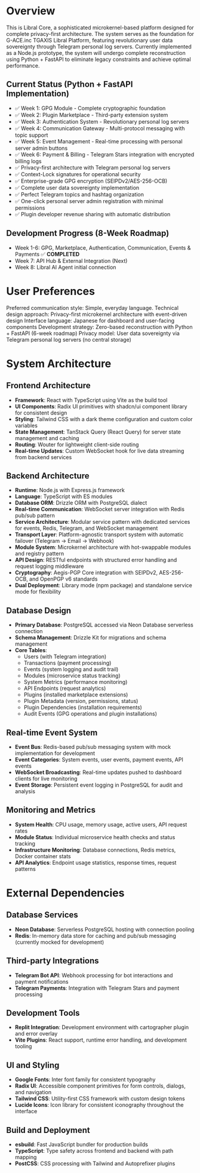 # Overview

This is Libral Core, a sophisticated microkernel-based platform designed for complete privacy-first architecture. The system serves as the foundation for G-ACE.inc TGAXIS Libral Platform, featuring revolutionary user data sovereignty through Telegram personal log servers. Currently implemented as a Node.js prototype, the system will undergo complete reconstruction using Python + FastAPI to eliminate legacy constraints and achieve optimal performance.

## Current Status (Python + FastAPI Implementation)
- ✅ Week 1: GPG Module - Complete cryptographic foundation 
- ✅ Week 2: Plugin Marketplace - Third-party extension system
- ✅ Week 3: Authentication System - Revolutionary personal log servers
- ✅ Week 4: Communication Gateway - Multi-protocol messaging with topic support
- ✅ Week 5: Event Management - Real-time processing with personal server admin buttons
- ✅ Week 6: Payment & Billing - Telegram Stars integration with encrypted billing logs
- ✅ Privacy-first architecture with Telegram personal log servers
- ✅ Context-Lock signatures for operational security
- ✅ Enterprise-grade GPG encryption (SEIPDv2/AES-256-OCB)
- ✅ Complete user data sovereignty implementation
- ✅ Perfect Telegram topics and hashtag organization
- ✅ One-click personal server admin registration with minimal permissions
- ✅ Plugin developer revenue sharing with automatic distribution

## Development Progress (8-Week Roadmap)
- Week 1-6: GPG, Marketplace, Authentication, Communication, Events & Payments ✅ **COMPLETED**
- Week 7: API Hub & External Integration (Next)
- Week 8: Libral AI Agent initial connection

# User Preferences

Preferred communication style: Simple, everyday language.
Technical design approach: Privacy-first microkernel architecture with event-driven design
Interface language: Japanese for dashboard and user-facing components
Development strategy: Zero-based reconstruction with Python + FastAPI (6-week roadmap)
Privacy model: User data sovereignty via Telegram personal log servers (no central storage)

# System Architecture

## Frontend Architecture
- **Framework**: React with TypeScript using Vite as the build tool
- **UI Components**: Radix UI primitives with shadcn/ui component library for consistent design
- **Styling**: Tailwind CSS with a dark theme configuration and custom color variables
- **State Management**: TanStack Query (React Query) for server state management and caching
- **Routing**: Wouter for lightweight client-side routing
- **Real-time Updates**: Custom WebSocket hook for live data streaming from backend services

## Backend Architecture
- **Runtime**: Node.js with Express.js framework
- **Language**: TypeScript with ES modules
- **Database ORM**: Drizzle ORM with PostgreSQL dialect
- **Real-time Communication**: WebSocket server integration with Redis pub/sub pattern
- **Service Architecture**: Modular service pattern with dedicated services for events, Redis, Telegram, and WebSocket management
- **Transport Layer**: Platform-agnostic transport system with automatic failover (Telegram → Email → Webhook)
- **Module System**: Microkernel architecture with hot-swappable modules and registry pattern
- **API Design**: RESTful endpoints with structured error handling and request logging middleware
- **Cryptography**: Aegis-PGP Core integration with SEIPDv2, AES-256-OCB, and OpenPGP v6 standards
- **Dual Deployment**: Library mode (npm package) and standalone service mode for flexibility

## Database Design
- **Primary Database**: PostgreSQL accessed via Neon Database serverless connection
- **Schema Management**: Drizzle Kit for migrations and schema management
- **Core Tables**: 
  - Users (with Telegram integration)
  - Transactions (payment processing)
  - Events (system logging and audit trail)
  - Modules (microservice status tracking)
  - System Metrics (performance monitoring)
  - API Endpoints (request analytics)
  - Plugins (installed marketplace extensions)
  - Plugin Metadata (version, permissions, status)
  - Plugin Dependencies (installation requirements)
  - Audit Events (GPG operations and plugin installations)

## Real-time Event System
- **Event Bus**: Redis-based pub/sub messaging system with mock implementation for development
- **Event Categories**: System events, user events, payment events, API events
- **WebSocket Broadcasting**: Real-time updates pushed to dashboard clients for live monitoring
- **Event Storage**: Persistent event logging in PostgreSQL for audit and analysis

## Monitoring and Metrics
- **System Health**: CPU usage, memory usage, active users, API request rates
- **Module Status**: Individual microservice health checks and status tracking
- **Infrastructure Monitoring**: Database connections, Redis metrics, Docker container stats
- **API Analytics**: Endpoint usage statistics, response times, request patterns

# External Dependencies

## Database Services
- **Neon Database**: Serverless PostgreSQL hosting with connection pooling
- **Redis**: In-memory data store for caching and pub/sub messaging (currently mocked for development)

## Third-party Integrations
- **Telegram Bot API**: Webhook processing for bot interactions and payment notifications
- **Telegram Payments**: Integration with Telegram Stars and payment processing

## Development Tools
- **Replit Integration**: Development environment with cartographer plugin and error overlay
- **Vite Plugins**: React support, runtime error handling, and development tooling

## UI and Styling
- **Google Fonts**: Inter font family for consistent typography
- **Radix UI**: Accessible component primitives for form controls, dialogs, and navigation
- **Tailwind CSS**: Utility-first CSS framework with custom design tokens
- **Lucide Icons**: Icon library for consistent iconography throughout the interface

## Build and Deployment
- **esbuild**: Fast JavaScript bundler for production builds
- **TypeScript**: Type safety across frontend and backend with path mapping
- **PostCSS**: CSS processing with Tailwind and Autoprefixer plugins